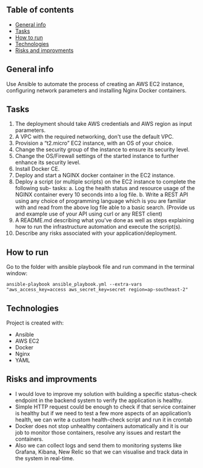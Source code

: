 ## Table of contents

- [General info](#general-info)
- [Tasks](#tasks)
- [How to run](#how-to-run)
- [Technologies](#technologies)
- [Risks and improvments](#risks-and-improvments)

## General info
Use Ansible to automate the process of creating an AWS EC2 instance, configuring network parameters and installing Nginx Docker containers.

## Tasks
1. The deployment should take AWS credentials and AWS region as input parameters.
2. A VPC with the required networking, don't use the default VPC.
3. Provision a “t2.micro” EC2 instance, with an OS of your choice.
4. Change the security group of the instance to ensure its security level.
5. Change the OS/Firewall settings of the started instance to further enhance its security
level.
6. Install Docker CE.
7. Deploy and start a NGINX docker container in the EC2 instance.
8. Deploy a script (or multiple scripts) on the EC2 instance to complete the following sub-
tasks:
a. Log the health status and resource usage of the NGINX container every 10 seconds
into a log file.
b. Write a REST API using any choice of programming language which is you are familiar
with and read from the above log file able to a basic search. (Provide us and
example use of your API using curl or any REST client)
9. A README.md describing what you've done as well as steps explaining how to run the
infrastructure automation and execute the script(s).
10. Describe any risks associated with your application/deployment.

## How to run
Go to the folder with ansible playbook file and run command in the terminal window:
```
ansible-playbook ansible_playbook.yml --extra-vars "aws_access_key=access aws_secret_key=secret region=ap-southeast-2"
```

## Technologies
Project is created with:

- Ansible
- AWS EC2
- Docker
- Nginx
- YAML

## Risks and improvments
- I would love to improve my solution with building a specific status-check endpoint in the backend system to verify the application is healthy.
- Simple HTTP request could be enough to check if that service container is healthy but if we need to test a few more aspects of an application’s health, we can write a custom health-check script and run it in crontab
- Docker does not stop unhealthy containers automatically and it is our job to monitor those containers, resolve any issues and restart the containers. 
- Also we can collect logs and send them to monitoring systems like Grafana, Kibana, New Relic so that we can visualise and track data in the system in real-time.

